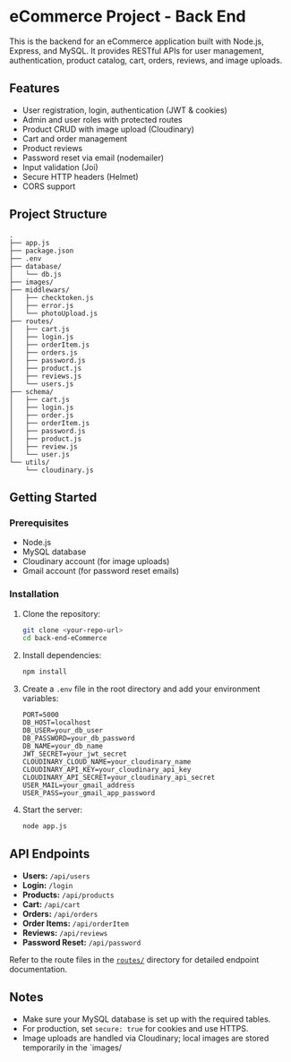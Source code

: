 # eCommerce Project - Back End

This is the backend for an eCommerce application built with Node.js, Express, and MySQL. It provides RESTful APIs for user management, authentication, product catalog, cart, orders, reviews, and image uploads.

## Features

- User registration, login, authentication (JWT & cookies)
- Admin and user roles with protected routes
- Product CRUD with image upload (Cloudinary)
- Cart and order management
- Product reviews
- Password reset via email (nodemailer)
- Input validation (Joi)
- Secure HTTP headers (Helmet)
- CORS support

## Project Structure

```
.
├── app.js
├── package.json
├── .env
├── database/
│   └── db.js
├── images/
├── middlewars/
│   ├── checktoken.js
│   ├── error.js
│   └── photoUpload.js
├── routes/
│   ├── cart.js
│   ├── login.js
│   ├── orderItem.js
│   ├── orders.js
│   ├── password.js
│   ├── product.js
│   ├── reviews.js
│   └── users.js
├── schema/
│   ├── cart.js
│   ├── login.js
│   ├── order.js
│   ├── orderItem.js
│   ├── password.js
│   ├── product.js
│   ├── review.js
│   └── user.js
└── utils/
    └── cloudinary.js
```

## Getting Started

### Prerequisites

- Node.js
- MySQL database
- Cloudinary account (for image uploads)
- Gmail account (for password reset emails)

### Installation

1. Clone the repository:
    ```sh
    git clone <your-repo-url>
    cd back-end-eCommerce
    ```

2. Install dependencies:
    ```sh
    npm install
    ```

3. Create a `.env` file in the root directory and add your environment variables:
    ```
    PORT=5000
    DB_HOST=localhost
    DB_USER=your_db_user
    DB_PASSWORD=your_db_password
    DB_NAME=your_db_name
    JWT_SECRET=your_jwt_secret
    CLOUDINARY_CLOUD_NAME=your_cloudinary_name
    CLOUDINARY_API_KEY=your_cloudinary_api_key
    CLOUDINARY_API_SECRET=your_cloudinary_api_secret
    USER_MAIL=your_gmail_address
    USER_PASS=your_gmail_app_password
    ```

4. Start the server:
    ```sh
    node app.js
    ```

## API Endpoints

- **Users:** `/api/users`
- **Login:** `/login`
- **Products:** `/api/products`
- **Cart:** `/api/cart`
- **Orders:** `/api/orders`
- **Order Items:** `/api/orderItem`
- **Reviews:** `/api/reviews`
- **Password Reset:** `/api/password`

Refer to the route files in the [`routes/`](routes/) directory for detailed endpoint documentation.

## Notes

- Make sure your MySQL database is set up with the required tables.
- For production, set `secure: true` for cookies and use HTTPS.
- Image uploads are handled via Cloudinary; local images are stored temporarily in the `images/